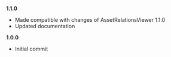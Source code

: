 **1.1.0**
 - Made compatible with changes of AssetRelationsViewer 1.1.0
 - Updated documentation

**1.0.0**

 - Initial commit